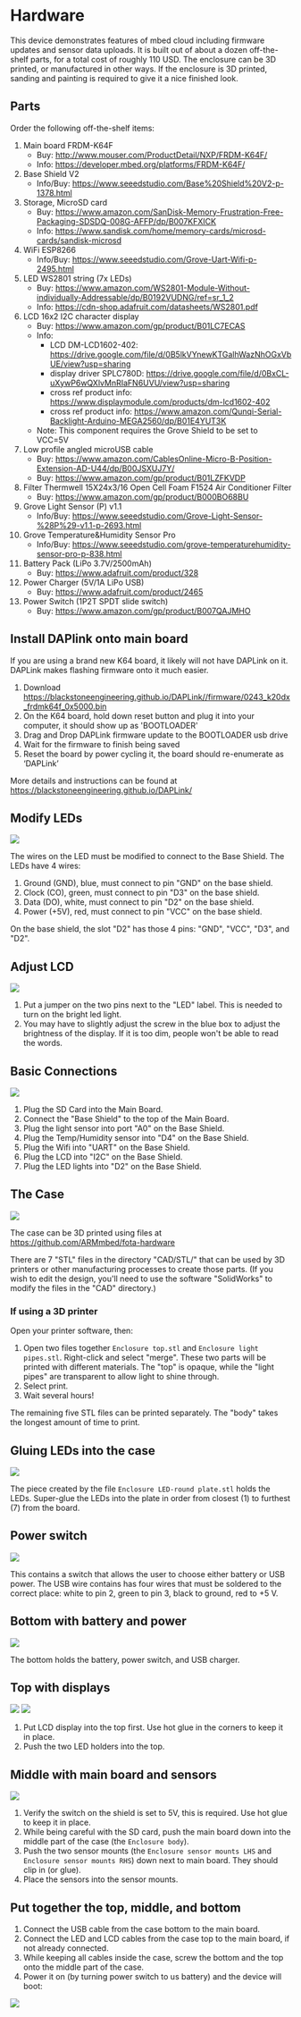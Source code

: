 # Hardware

This device demonstrates features of mbed cloud including firmware updates and sensor data uploads. It is built out of about a dozen off-the-shelf parts, for a total cost of roughly 110 USD. The enclosure can be 3D printed, or manufactured in other ways. If the enclosure is 3D printed, sanding and painting is required to give it a nice finished look.

## Parts

Order the following off-the-shelf items:

1. Main board FRDM-K64F
   * Buy: http://www.mouser.com/ProductDetail/NXP/FRDM-K64F/
   * Info: https://developer.mbed.org/platforms/FRDM-K64F/
1. Base Shield V2
   * Info/Buy: https://www.seeedstudio.com/Base%20Shield%20V2-p-1378.html
1. Storage, MicroSD card
   * Buy: https://www.amazon.com/SanDisk-Memory-Frustration-Free-Packaging-SDSDQ-008G-AFFP/dp/B007KFXICK
   * Info: https://www.sandisk.com/home/memory-cards/microsd-cards/sandisk-microsd
1. WiFi ESP8266
   * Info/Buy: https://www.seeedstudio.com/Grove-Uart-Wifi-p-2495.html
1. LED  WS2801 string (7x LEDs)
   * Buy: https://www.amazon.com/WS2801-Module-Without-individually-Addressable/dp/B0192VUDNG/ref=sr_1_2
   * Info: https://cdn-shop.adafruit.com/datasheets/WS2801.pdf
1. LCD  16x2 I2C character display
   * Buy: https://www.amazon.com/gp/product/B01LC7ECAS
   * Info:
     * LCD DM-LCD1602-402: https://drive.google.com/file/d/0B5lkVYnewKTGalhWazNhOGxVbUE/view?usp=sharing
     * display driver SPLC780D: https://drive.google.com/file/d/0BxCL-uXywP6wQXlvMnRIaFN6UVU/view?usp=sharing
     * cross ref product info: https://www.displaymodule.com/products/dm-lcd1602-402
     * cross ref product info: https://www.amazon.com/Qunqi-Serial-Backlight-Arduino-MEGA2560/dp/B01E4YUT3K
   * Note: This component requires the Grove Shield to be set to VCC=5V
1. Low profile angled microUSB cable
   * Buy: https://www.amazon.com/CablesOnline-Micro-B-Position-Extension-AD-U44/dp/B00JSXUJ7Y/
   * Buy: https://www.amazon.com/gp/product/B01LZFKVDP
1. Filter Thermwell 15X24x3/16 Open Cell Foam F1524 Air Conditioner Filter
   * Buy: https://www.amazon.com/gp/product/B000BO68BU
1. Grove Light Sensor (P) v1.1
   * Info/Buy: https://www.seeedstudio.com/Grove-Light-Sensor-%28P%29-v1.1-p-2693.html
1. Grove Temperature&Humidity Sensor Pro
   * Info/Buy: https://www.seeedstudio.com/grove-temperaturehumidity-sensor-pro-p-838.html
1. Battery Pack (LiPo 3.7V/2500mAh)
   * Buy: https://www.adafruit.com/product/328
1. Power Charger (5V/1A LiPo USB)
   * Buy: https://www.adafruit.com/product/2465
1. Power Switch (1P2T SPDT slide switch)
   * Buy: https://www.amazon.com/gp/product/B007QAJMHO

## Install DAPlink onto main board

If you are using a brand new K64 board, it likely will not have DAPLink on it. DAPLink makes flashing firmware onto it much easier.

1. Download https://blackstoneengineering.github.io/DAPLink//firmware/0243_k20dx_frdmk64f_0x5000.bin
1. On the K64 board, hold down reset button and plug it into your computer, it should show up as 'BOOTLOADER'
1. Drag and Drop DAPLink firmware update to the BOOTLOADER usb drive
1. Wait for the firmware to finish being saved
1. Reset the board by power cycling it, the board should re-enumerate as ‘DAPLink’

More details and instructions can be found at https://blackstoneengineering.github.io/DAPLink/

## Modify LEDs

![](led_wires.jpg)

The wires on the LED must be modified to connect to the Base Shield. The LEDs have 4 wires:

1. Ground (GND), blue, must connect to pin "GND" on the base shield.
1. Clock (CO), green, must connect to pin "D3" on the base shield.
1. Data (DO), white, must connect to pin "D2" on the base shield.
1. Power (+5V), red, must connect to pin "VCC" on the base shield.

On the base shield, the slot "D2" has those 4 pins: "GND", "VCC", "D3", and "D2".

## Adjust LCD

![](lcd.jpg)

1. Put a jumper on the two pins next to the "LED" label. This is needed to turn on the bright led light.
1. You may have to slightly adjust the screw in the blue box to adjust the brightness of the display. If it is too dim, people won't be able to read the words.

## Basic Connections

![](basic_connections.jpg)

1. Plug the SD Card into the Main Board.
1. Connect the "Base Shield" to the top of the Main Board.
1. Plug the light sensor into port "A0" on the Base Shield.
1. Plug the Temp/Humidity sensor into "D4" on the Base Shield.
1. Plug the Wifi into "UART" on the Base Shield.
1. Plug the LCD into "I2C" on the Base Shield.
1. Plug the LED lights into "D2" on the Base Shield.

## The Case

![](case_parts.jpg)

The case can be 3D printed using files at https://github.com/ARMmbed/fota-hardware

There are 7 "STL" files in the directory "CAD/STL/" that can be used by 3D printers or other manufacturing processes to create those parts. (If you wish to edit the design, you'll need to use the software "SolidWorks" to modify the files in the "CAD" directory.)

### If using a 3D printer

Open your printer software, then:

1. Open two files together `Enclosure top.stl` and `Enclosure light pipes.stl`. Right-click and select "merge". These two parts will be printed with different materials. The "top" is opaque, while the "light pipes" are transparent to allow light to shine through.
1. Select print.
1. Wait several hours!

The remaining five STL files can be printed separately. The "body" takes the longest amount of time to print.

## Gluing LEDs into the case

![](leds.jpg)

The piece created by the file `Enclosure LED-round plate.stl` holds the LEDs. Super-glue the LEDs into the plate in order from closest (1) to furthest (7) from the board.

## Power switch

![](power.jpg)

This contains a switch that allows the user to choose either battery or USB power. The USB wire contains has four wires that must be soldered to the correct place: white to pin 2, green to pin 3, black to ground, red to +5 V.

## Bottom with battery and power

![](battery.jpg)

The bottom holds the battery, power switch, and USB charger.

## Top with displays

![](leds_ready.jpg)
![](lcd_display.jpg)

1. Put LCD display into the top first. Use hot glue in the corners to keep it in place.
1. Push the two LED holders into the top.

## Middle with main board and sensors

![](middle.jpg)

1. Verify the switch on the shield is set to 5V, this is required. Use hot glue to keep it in place.
1. While being careful with the SD card, push the main board down into the middle part of the case (the `Enclosure body`).
1. Push the two sensor mounts (the `Enclosure sensor mounts LHS` and `Enclosure sensor mounts RHS`) down next to main board. They should clip in (or glue).
1. Place the sensors into the sensor mounts.

## Put together the top, middle, and bottom

1. Connect the USB cable from the case bottom to the main board.
1. Connect the LED and LCD cables from the case top to the main board, if not already connected.
1. While keeping all cables inside the case, screw the bottom and the top onto the middle part of the case.
1. Power it on (by turning power switch to us battery) and the device will boot:

![](photo.png)
